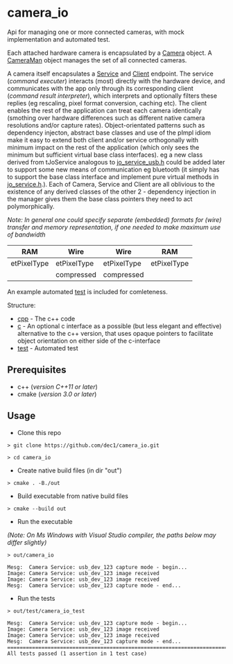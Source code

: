# camera_io
Api for managing one or more connected cameras, with mock implementation and automated test.



Each attached hardware camera is encapsulated by a [Camera](cpp/jo_camera.h) object. 
A [CameraMan](cpp/jo_camera_man.h) object manages the set of all connected cameras.


A camera itself encapsulates a [Service](cpp/jo_service.h) and [Client](cpp/jo_cliente.h) endpoint. The service (*command executer*) interacts (most) directly with the hardware device, and communicates with the app only through its corresponding client (*command result interpreter*), which interprets and optionally filters these replies (eg rescaling, pixel format conversion, caching etc). The client enables the rest of the application can treat each camera identically (smothing over hardware differences such as different native camera resolutions and/or capture rates). Object-orientated patterns such as dependency injecton, abstract base classes and use of the pImpl idiom make it easy to extend both client and/or service orthogonally with minimum impact on the rest of the application (which only sees the minimum but sufficient virtual base class interfaces). eg a new class  derived from tJoService analogous to [jo_service_usb.h](cpp/jo_service_usb.h) could be added later to support some new means of communication eg bluetooth (it simply has to support the base class interface and implement pure virtual methods in [jo_service.h](cpp/jo_service.h).). Each of Camera, Service and Client are all oblivious to the existence of any derived classes of the other 2 - dependency injection in the manager gives them the base class pointers they need to act polymorphically.

*Note: In general one could specify separate (embedded) formats for (wire) transfer and memory representation, if one needed to make maximum use of bandwidth*

| RAM           | Wire          | Wire          |    RAM
| ------------- | ------------- | ------------- | ------------- 
| etPixelType   |etPixelType    | etPixelType   | etPixelType
|               |compressed     | compressed    | 





An example automated [test](test/main_test.cpp) is included for comleteness.

Structure: 

- [cpp](cpp) - The c++ code
- [c](c) - An optional c interface as a possible (but less elegant and effective) alternative to the c++ version, that uses opaque pointers to facilitate object orientation on either side of the c-interface
- [test](test) - Automated test
 
 
## Prerequisites
- c++ (*version C++11 or later*)
- cmake (*version 3.0 or later*)

## Usage


- Clone this repo

`> git clone https://github.com/dec1/camera_io.git`

`> cd camera_io`

- Create native build files (in dir "out") 

`> cmake . -B./out`

- Build executable from native build files


`> cmake --build out`

- Run the executable

*(Note: On Ms Windows with Visual Studio compiler, the paths below may differ slightly)*

`> out/camera_io`

```
Mesg:  Camera Service: usb_dev_123 capture mode - begin...
Image: Camera Service: usb_dev_123 image received
Image: Camera Service: usb_dev_123 image received
Mesg:  Camera Service: usb_dev_123 capture mode - end...
```

- Run the tests

`> out/test/camera_io_test`

```
Mesg:  Camera Service: usb_dev_123 capture mode - begin...
Image: Camera Service: usb_dev_123 image received
Image: Camera Service: usb_dev_123 image received
Mesg:  Camera Service: usb_dev_123 capture mode - end...
===============================================================================
All tests passed (1 assertion in 1 test case)                           
```


